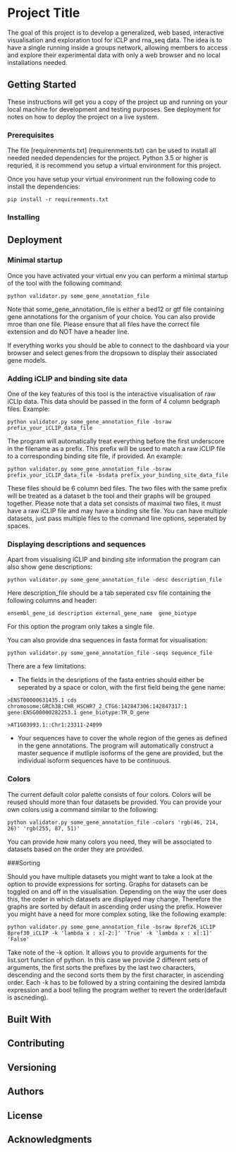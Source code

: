 # Project Title

The goal of this project is to develop a generalized, web based, interactive visualisation and exploration tool for iCLP and rna_seq data. The idea is to have a single running inside a groups network, allowing members to access and explore their experimental data with only a web browser and no local installations needed. 

## Getting Started

These instructions will get you a copy of the project up and running on your local machine for development and testing purposes. See deployment for notes on how to deploy the project on a live system.

### Prerequisites

The file [requirenments.txt] (requirenments.txt) can be used to install all needed needed dependencies for the project. Python 3.5 or higher is requried, it is recommend you setup a virtual environment for this project.

Once you have setup your virtual environment run the following code to install the dependencies:
```
pip install -r requirenments.txt
```

### Installing


## Deployment

### Minimal startup

Once you have activated your virtual env you can perform a minimal startup of the tool with the following command:
```
python validator.py some_gene_annotation_file
```
Note that some_gene_annotation_file is either a bed12 or gtf file containing gene annotations for the organism of your choice. You can also provide mroe than one file. Please ensure that all files have the correct file extension and do NOT have a header line.

If everything works you should be able to connect to the dashboard via your browser and select genes from the dropsown to display their associated gene models.

### Adding iCLIP and binding site data

One of the key features of this tool is the interactive visualisation of raw iCLIp data. This data should be passed in the form of 4 column bedgraph files. Example:
```
python validator.py some_gene_annotation_file -bsraw prefix_your_iCLIP_data_file
```
The program will automatically treat everything before the first underscore in the filename as a prefix. This prefix will be used to match a raw iCLIP file to a corresponding binding site file, if provided. An example:
```
python validator.py some_gene_annotation_file -bsraw prefix_your_iCLIP_data_file -bsdata prefix_your_binding_site_data_file
```
These files should be 6 column bed files. The two files with the same prefix will be treated as a dataset b the tool and their graphs will be grouped together. Please note that a data set consists of maximal two files, it must have a raw iCLIP file and may have a binding site file. You can have multiple datasets, just pass multiple files to the command line options, seperated by spaces.

### Displaying descriptions and sequences

Apart from visualising iCLIP and binding site information the program can also show gene descriptions:
```
python validator.py some_gene_annotation_file -desc description_file
```
Here description_file should be a tab seperated csv file containing the following columns and header:
```
ensembl_gene_id	description	external_gene_name	gene_biotype
``` 
For this option the program only takes a single file.

You can also provide dna sequences in fasta format for visualisation:
```
python validator.py some_gene_annotation_file -seqs sequence_file
```
There are a few limitations:
* The fields in the desriptions of the fasta entries should either be seperated by a space or colon, with the first field being the gene name:
```
>ENST00000631435.1 cds chromosome:GRCh38:CHR_HSCHR7_2_CTG6:142847306:142847317:1 gene:ENSG00000282253.1 gene_biotype:TR_D_gene

>AT1G03993.1::Chr1:23311-24099
```
* Your sequences have to cover the whole region of the genes as defined in the gene annotations. The program will automatically construct a master sequence if mutliple isoforms of the gene are provided, but the individual isoform sequences have to be continuous.

### Colors

The current default color palette consists of four colors. Colors will be reused should more than four datasets be provided. You can provide your own colors usig a command similar to the following:
```
python validator.py some_gene_annotation_file -colors 'rgb(46, 214, 26)' 'rgb(255, 87, 51)'
```
You can provide how many colors you need, they will be associated to datasets based on the order they are provided.

###Sorting

Should you have multiple datasets you might want to take a look at the option to provide expressions for sorting. Graphs for datasets can be toggled on and off in the visualisation. Depending on the way the user does this, the order in which datasets are displayed may change. Therefore the graphs are sorted by default in ascending order using the prefix. However you might have a need for more complex soting, like the following example:
```
python validator.py some_gene_annotation_file -bsraw 8pref26_iCLIP 8pref30_iCLIP -k 'lambda x : x[-2:]' 'True' -k 'lambda x : x[:1]' 'False'
```
Take note of the -k option. It allows you to provide arguments for the list.sort function of python. In this case we provide 2 different sets of arguments, the first sorts the prefixes by the last two characters, descending and the second sorts them by the first character, in ascending order. Each -k has to be followed by a string containing the desired lambda expression and a bool telling the program wether to revert the order(default is ascneding).
## Built With

## Contributing


## Versioning


## Authors


## License


## Acknowledgments

